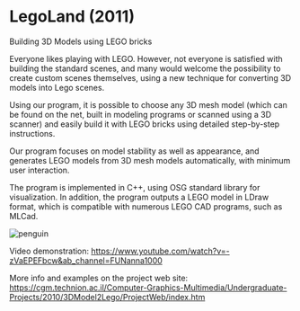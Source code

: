 # LegoLand (2011)
 Building 3D Models using LEGO bricks
 
 
Everyone likes playing with LEGO. However, not everyone is satisfied with building the standard scenes, and many would welcome the possibility to create custom scenes themselves, using a new technique for converting 3D models into Lego scenes.

 

Using our program, it is possible to choose any 3D mesh model (which can be found on the net, built in modeling programs or scanned using a 3D scanner) and easily build it with LEGO bricks using detailed step-by-step instructions.

 

Our program focuses on model stability as well as appearance, and generates LEGO models from 3D mesh models automatically, with minimum user interaction.

 

The program is implemented in C++, using OSG standard library for visualization. In addition, the program outputs a LEGO model in LDraw format, which is compatible with numerous LEGO CAD programs, such as MLCad.
 
 
 ![penguin](https://cgm.technion.ac.il/Computer-Graphics-Multimedia/Undergraduate-Projects/2010/3DModel2Lego/ProjectWeb/index_files/image4991.jpg)

 
 
 Video demonstration:
 https://www.youtube.com/watch?v=-zVaEPEFbcw&ab_channel=FUNanna1000
 
 More info and examples on the project web site:
 https://cgm.technion.ac.il/Computer-Graphics-Multimedia/Undergraduate-Projects/2010/3DModel2Lego/ProjectWeb/index.htm
 
